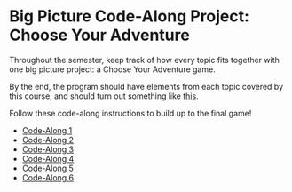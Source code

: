 # Big Picture Code-Along Project: Choose Your Adventure
Throughout the semester, keep track of how every topic fits together with one big picture project: a Choose Your Adventure game.

By the end, the program should have elements from each topic covered by this course, and should turn out something like [this](https://replit.com/@HylandOutreach/ChooseYourAdventureDone#main.cs).

Follow these code-along instructions to build up to the final game!

- [Code-Along 1](CodeAlong1.md)
- [Code-Along 2](CodeAlong2.md)
- [Code-Along 3](CodeAlong3.md)
- [Code-Along 4](CodeAlong4.md)
- [Code-Along 5](CodeAlong5.md)
- [Code-Along 6](CodeAlong6.md)